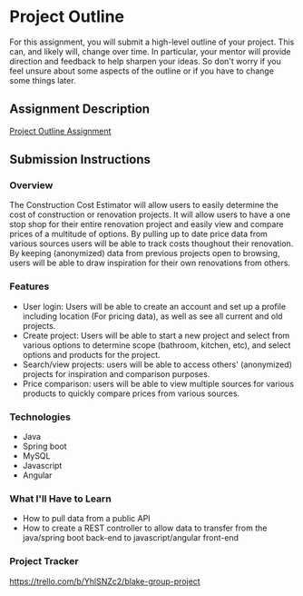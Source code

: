 # Project Outline
For this assignment, you will submit a high-level outline of your project. This can, and likely will, change over time. In particular, your mentor will provide direction and feedback to help sharpen your ideas. So don't worry if you feel unsure about some aspects of the outline or if you have to change some things later.

## Assignment Description
[Project Outline Assignment](https://education.launchcode.org/liftoff/modules/assignments/project-outline)

## Submission Instructions

### Overview
The Construction Cost Estimator will allow users to easily determine the cost of construction or renovation projects. It will allow users to have a one stop shop for their
entire renovation project and easily view and compare prices of a multitude of options. By pulling up to date price data from various sources users will be able to track costs
thoughout their renovation. By keeping (anonymized) data from previous projects open to browsing, users will be able to draw inspiration for their own renovations from others.
### Features
- User login: Users will be able to create an account and set up a profile including location (For pricing data), as well as see all current and old projects.
- Create project: Users will be able to start a new project and select from various options to determine scope (bathroom, kitchen, etc), and select options and products for
the project.
- Search/view projects: users will be able to access others' (anonymized) projects for inspiration and comparison purposes.
- Price comparison: users will be able to view multiple sources for various products to quickly compare prices from various sources.
### Technologies
- Java
- Spring boot
- MySQL
- Javascript
- Angular
### What I'll Have to Learn
- How to pull data from a public API
- How to create a REST controller to allow data to transfer from the java/spring boot back-end to javascript/angular front-end
### Project Tracker
https://trello.com/b/YhlSNZc2/blake-group-project
